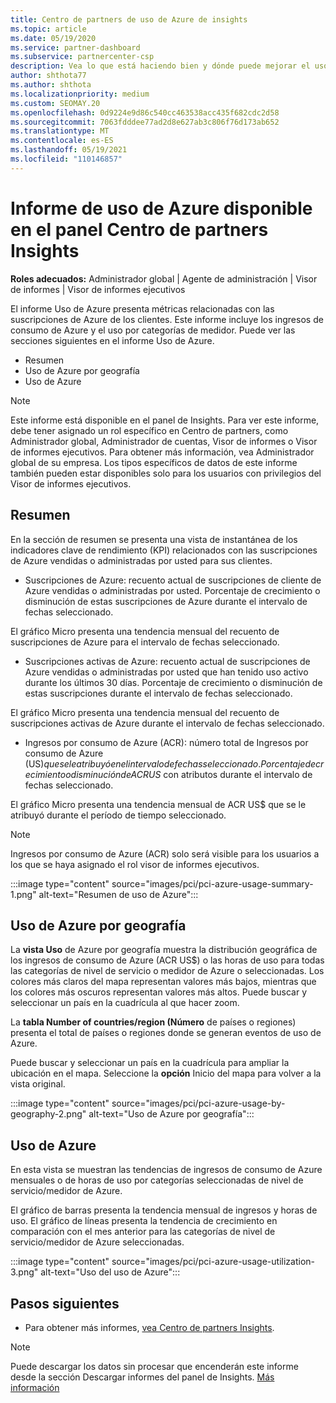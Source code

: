 ```yaml
---
title: Centro de partners de uso de Azure de insights
ms.topic: article
ms.date: 05/19/2020
ms.service: partner-dashboard
ms.subservice: partnercenter-csp
description: Vea lo que está haciendo bien y dónde puede mejorar el uso de las suscripciones de Azure que vende o administra para sus clientes.
author: shthota77
ms.author: shthota
ms.localizationpriority: medium
ms.custom: SEOMAY.20
ms.openlocfilehash: 0d9224e9d86c540cc463538acc435f682cdc2d58
ms.sourcegitcommit: 7063fdddee77ad2d8e627ab3c806f76d173ab652
ms.translationtype: MT
ms.contentlocale: es-ES
ms.lasthandoff: 05/19/2021
ms.locfileid: "110146857"
---
```

# <a name="azure-usage-report-available-from-the-partner-center-insights-dashboard"></a>Informe de uso de Azure disponible en el panel Centro de partners Insights

**Roles adecuados:** Administrador global | Agente de administración | Visor de informes | Visor de informes ejecutivos

El informe Uso de Azure presenta métricas relacionadas con las suscripciones de Azure de los clientes. Este informe incluye los ingresos de consumo de Azure y el uso por categorías de medidor. Puede ver las secciones siguientes en el informe Uso de Azure.

- Resumen
- Uso de Azure por geografía
- Uso de Azure

 > [!NOTE]
 > Este informe está disponible en el panel de Insights. Para ver este informe, debe tener asignado un rol específico en Centro de partners, como Administrador global, Administrador de cuentas, Visor de informes o Visor de informes ejecutivos. Para obtener más información, vea Administrador global de su empresa. Los tipos específicos de datos de este informe también pueden estar disponibles solo para los usuarios con privilegios del Visor de informes ejecutivos.

## <a name="summary"></a>Resumen

En la sección de resumen se presenta una vista de instantánea de los indicadores clave de rendimiento (KPI) relacionados con las suscripciones de Azure vendidas o administradas por usted para sus clientes.  

- Suscripciones de Azure: recuento actual de suscripciones de cliente de Azure vendidas o administradas por usted.
Porcentaje de crecimiento o disminución de estas suscripciones de Azure durante el intervalo de fechas seleccionado.

El gráfico Micro presenta una tendencia mensual del recuento de suscripciones de Azure para el intervalo de fechas seleccionado.
- Suscripciones activas de Azure: recuento actual de suscripciones de Azure vendidas o administradas por usted que han tenido uso activo durante los últimos 30 días.
Porcentaje de crecimiento o disminución de estas suscripciones durante el intervalo de fechas seleccionado.

El gráfico Micro presenta una tendencia mensual del recuento de suscripciones activas de Azure durante el intervalo de fechas seleccionado.

- Ingresos por consumo de Azure (ACR): número total de Ingresos por consumo de Azure (US$) que se le atribuyó en el intervalo de fechas seleccionado.
Porcentaje de crecimiento o disminución de ACR US$ con atributos durante el intervalo de fechas seleccionado. 

El gráfico Micro presenta una tendencia mensual de ACR US$ que se le atribuyó durante el período de tiempo seleccionado.


> [!NOTE]
 > Ingresos por consumo de Azure (ACR) solo será visible para los usuarios a los que se haya asignado el rol visor de informes ejecutivos.

:::image type="content" source="images/pci/pci-azure-usage-summary-1.png" alt-text="Resumen de uso de Azure":::

## <a name="azure-usage-by-geography"></a>Uso de Azure por geografía

La **vista Uso** de Azure por geografía muestra la distribución geográfica de los ingresos de consumo de Azure (ACR US$) o las horas de uso para todas las categorías de nivel de servicio o medidor de Azure o seleccionadas. Los colores más claros del mapa representan valores más bajos, mientras que los colores más oscuros representan valores más altos. Puede buscar y seleccionar un país en la cuadrícula al que hacer zoom. 

La **tabla Number of countries/region (Número** de países o regiones) presenta el total de países o regiones donde se generan eventos de uso de Azure.

Puede buscar y seleccionar un país en la cuadrícula para ampliar la ubicación en el mapa. Seleccione la **opción** Inicio del mapa para volver a la vista original.

:::image type="content" source="images/pci/pci-azure-usage-by-geography-2.png" alt-text="Uso de Azure por geografía":::

## <a name="azure-utilization"></a>Uso de Azure

En esta vista se muestran las tendencias de ingresos de consumo de Azure mensuales o de horas de uso por categorías seleccionadas de nivel de servicio/medidor de Azure. 

El gráfico de barras presenta la tendencia mensual de ingresos y horas de uso. El gráfico de líneas presenta la tendencia de crecimiento en comparación con el mes anterior para las categorías de nivel de servicio/medidor de Azure seleccionadas.

:::image type="content" source="images/pci/pci-azure-usage-utilization-3.png" alt-text="Uso del uso de Azure":::

## <a name="next-steps"></a>Pasos siguientes

- Para obtener más informes, [vea Centro de partners Insights](partner-center-insights.md).

>[!NOTE] 
> Puede descargar los datos sin procesar que encenderán este informe desde la sección Descargar informes del panel de Insights. [Más información](pci-download-reports.md) 
